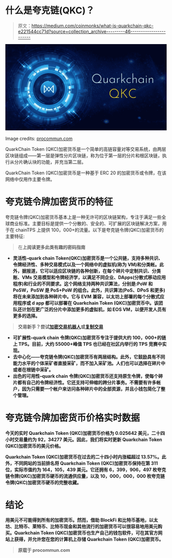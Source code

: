 # 什么是夸克链(QKC)？

> 原文：<https://medium.com/coinmonks/what-is-quarkchain-qkc-e221544cc71d?source=collection_archive---------46----------------------->

![](img/82bf6cc8f8a42f7d2045871708d94c12.png)

Image credits: [procommun.com](https://procommun.com/2022/04/technology/all-you-need-to-know-about-quarkchain-qkc/)

QuarkChain Token (QKC)加密货币是一个简单的高链容量对等交易系统，由两层区块链组成——第一层是弹性分片区块链，称为位于第一层的分片和根区块链，执行从分片确认块的功能，并充当第二层。

QuarkChain Token (QKC)加密货币是一种基于 ERC 20 的加密货币或令牌，在该网络中仅用作主要令牌。

# 夸克链令牌加密货币的特征

夸克链令牌(QKC)加密货币基本上是一种无许可的区块链架构，专注于满足一些全球商业标准。主要目标是提供一个分散的、安全的、可扩展的区块链解决方案，用于在 chainTPS 上提供 100，000+的流量。以下是夸克链令牌(QKC)加密货币的主要特征:

> 在[](https://procommun.com/)**上阅读更多此类有趣的密码指南**

*   ****灵活性**–quark chain Token(QKC)加密货币是一个公共链，支持多种共识、令牌经济性、多种交易模式以及一个网络中的虚拟机(称为 VM)和分类帐。此外，据报道，它可以适应区块链的各种创新，在每个碎片中定制共识、分类账、VMs 交易模型和令牌经济学，以满足不同企业、DApps(分散式移动应用程序)和行业的不同要求。这个网络支持两种共识算法，分别是:PoW 和 PoSW，PoSW 是 PoS+PoW 的组合。此外，共识算法(PoS、DPoS 和更多)将在未来添加到各种碎片中。它与 EVM 兼容，以太坊上部署的每个分散式应用程序或 d app 都可以部署在 Quarkchain Token (QKC)加密货币中。该团队还计划在更广泛的分片中添加更多的虚拟机，如 EOS VM，以便开发人员有更多的选择。**

> **交易新手？尝试[加密交易机器人](/coinmonks/crypto-trading-bot-c2ffce8acb2a)或[复制交易](/coinmonks/top-10-crypto-copy-trading-platforms-for-beginners-d0c37c7d698c)**

*   ****可扩展性**–quark chain 令牌(QKC)加密货币专注于提供大约 100，000+的链上 TPS。目前，大约 55000+峰值 TPS 也已经在社区内举行的 TPS 竞赛中实现。**
*   ****去中心化**——夸克链令牌(QKC)加密货币有两层结构。此外，它鼓励具有不同能力水平的个体采矿者直接采矿，而不加入采矿池。人们也可以选择在碎片中或者在根链中采矿。**
*   ****出色的可用性**–quark chain 令牌(QKC)加密货币还支持原生令牌，使每个碎片都有自己的令牌经济性。它还支持可伸缩的跨分片事务。不需要有许多帐户，因为只需要一个帐户来访问各种碎片中的全部资源，并且小钱包简化了整个管理。**

# **夸克链令牌加密货币价格实时数据**

**今天的实时 Quarkchain Token (QKC)加密货币价格为 0.025642 美元，二十四小时交易量约为 92，34277 美元。因此，我们将实时更新 Quarkchain Token (QKC)加密货币的美元价格。**

**Quarkchain Token (QKC)加密货币在过去的二十四小时内涨幅超过 13.57%。此外，不同网站的当前排名将 Quarkchain Token (QKC)加密货币保持在第 311 位，实际市值约为 164，105，439 美元。它还拥有 6，399，906，497 枚夸克链令牌(QKC)加密货币硬币的流通供应量，以及 10，000，000，000 枚夸克链令牌(QKC)加密货币硬币的完整收藏。**

# **结论**

**用美元不可能得到所有的加密货币。然而，借助 BlockFi 和比特币基地，以太坊、比特币、莱特币、比特币现金和其他流行的加密货币可以很容易地用美元购买。Quarkchain Token (QKC)加密货币也生产自己的钱包软件，可在其官方网站上获得，并允许您在您的计算机上存储 Quarkchain Token (QKC)加密货币。**

> **原载于 procommun.com**